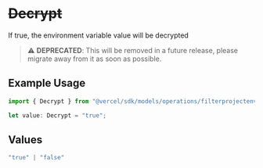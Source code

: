 # ~~Decrypt~~

If true, the environment variable value will be decrypted

> :warning: **DEPRECATED**: This will be removed in a future release, please migrate away from it as soon as possible.

## Example Usage

```typescript
import { Decrypt } from "@vercel/sdk/models/operations/filterprojectenvs.js";

let value: Decrypt = "true";
```

## Values

```typescript
"true" | "false"
```